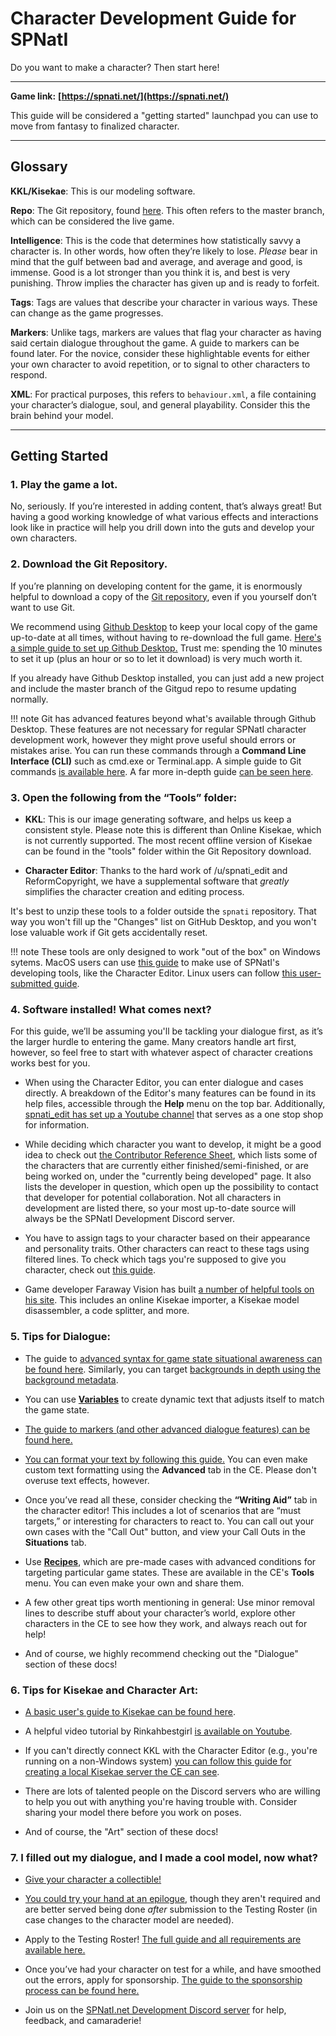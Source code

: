 # Character Development Guide for SPNatI

Do you want to make a character? Then start here!

---

**Game link:** **[https://spnati.net/](https://spnati.net/)**

This guide will be considered a "getting started" launchpad you can use to move from fantasy to finalized character. 

---

## Glossary

**KKL/Kisekae**: This is our modeling software.

**Repo**: The Git repository, found [here](https://gitgud.io/spnati/spnati). This often refers to the master branch, which can be considered the live game.

**Intelligence**: This is the code that determines how statistically savvy a character is. In other words, how often they’re likely to lose. *Please* bear in mind that the gulf between bad and average, and average and good, is immense. Good is a lot stronger than you think it is, and best is very punishing. Throw implies the character has given up and is ready to forfeit.  

**Tags**: Tags are values that describe your character in various ways. These can change as the game progresses.

**Markers**: Unlike tags, markers are values that flag your character as having said certain dialogue throughout the game. A guide to markers can be found later. For the novice, consider these highlightable events for either your own character to avoid repetition, or to signal to other characters to respond.

**XML**: For practical purposes, this refers to `behaviour.xml`, a file containing your character’s dialogue, soul, and general playability. Consider this the brain behind your model. 

---

## Getting Started

### **1.** Play the game a lot.

No, seriously. If you’re interested in adding content, that’s always great! But having a good working knowledge of what various effects and interactions look like in practice will help you drill down into the guts and develop your own characters.

### **2.** Download the Git Repository.

If you’re planning on developing content for the game, it is enormously helpful to download a copy of the [Git repository](https://gitgud.io/spnati/spnati), even if you yourself don’t want to use Git.

We recommend using [Github Desktop](https://desktop.github.com/) to keep your local copy of the game up-to-date at all times, without having to re-download the full game. [Here's a simple guide to set up Github Desktop.](/docs/basics/githubdesktop.html) Trust me: spending the 10 minutes to set it up (plus an hour or so to let it download) is very much worth it.

If you already have Github Desktop installed, you can just add a new project and include the master branch of the Gitgud repo to resume updating normally.

!!! note
	Git has advanced features beyond what's available through Github Desktop. These features are not necessary for regular SPNatI character development work, however they might prove useful should errors or mistakes arise. You can run these commands through a **Command Line Interface (CLI)** such as cmd.exe or Terminal.app. A simple guide to Git commands [is available here](http://rogerdudler.github.io/git-guide/). A far more in-depth guide [can be seen here](https://git-scm.com/book/en/v2).

### **3.** Open the following from the “Tools” folder:

 * **KKL**: This is our image generating software, and helps us keep a consistent style. Please note this is different than Online Kisekae, which is not currently supported. The most recent offline version of Kisekae can be found in the "tools" folder within the Git Repository download. 

 * **Character Editor**: Thanks to the hard work of /u/spnati_edit and ReformCopyright, we have a supplemental software that *greatly* simplifies the character creation and editing process.

It's best to unzip these tools to a folder outside the `spnati` repository. That way you won't fill up the "Changes" list on GitHub Desktop, and you won't lose valuable work if Git gets accidentally reset.

!!! note
	These tools are only designed to work "out of the box" on Windows sytems. MacOS users can use [this guide](/docs/advanced/macguide.html) to make use of SPNatI's developing tools, like the Character Editor. Linux users can follow [this user-submitted guide](/docs/userdocs/linuxguide.html).

### **4.** Software installed! What comes next?

For this guide, we’ll be assuming you'll be tackling your dialogue first, as it’s the larger hurdle to entering the game. Many creators handle art first, however, so feel free to start with whatever aspect of character creations works best for you.

 * When using the Character Editor, you can enter dialogue and cases directly. A breakdown of the Editor's many features can be found in its help files, accessible through the **Help** menu on the top bar. Additionally, [spnati_edit has set up a Youtube channel](https://www.youtube.com/channel/UC3lqu7IuyolqxJAcTLAFpuw) that serves as a one stop shop for information. 

 * While deciding which character you want to develop, it might be a good idea to check out [the Contributor Reference Sheet](https://docs.google.com/spreadsheets/d/e/2PACX-1vRejQBHSnenImBLUEX5qlmxdopG0c_O9uWklerYr6v5yJ00_UUcQiOvqC6t6CUeKsRAkd2769YzA67P/pubhtml#), which lists some of the characters that are currently either finished/semi-finished, or are being worked on, under the "currently being developed" page. It also lists the developer in question, which open up the possibility to contact that developer for potential collaboration. Not all characters in development are listed there, so your most up-to-date source will always be the SPNatI Development Discord server.

 * You have to assign tags to your character based on their appearance and personality traits. Other characters can react to these tags using filtered lines. To check which tags you're supposed to give you character, check out [this guide](/docs/dialogue/tags.html).

 * Game developer Faraway Vision has built [a number of helpful tools on his site](https://spnati.faraway-vision.io/tools/image-import.html). This includes an online Kisekae importer, a Kisekae model disassembler, a code splitter, and more.

### **5.** Tips for Dialogue:

 * The guide to [advanced syntax for game state situational awareness can be found here](/docs/dialogue/conditions.html). Similarly, you can target [backgrounds in depth using the background metadata](/docs/dialogue/backgrounds.html).

 * You can use **[Variables](/docs/dialogue/variables.html)** to create dynamic text that adjusts itself to match the game state.

 * [The guide to markers (and other advanced dialogue features) can be found here.](https://www.youtube.com/watch?v=Yg97qiTGKLc)

 * [You can format your text by following this guide.](/docs/dialogue/formatting.html) You can even make custom text formatting using the **Advanced** tab in the CE. Please don't overuse text effects, however.

 * Once you’ve read all these, consider checking the **“Writing Aid”** tab in the character editor! This includes a lot of scenarios that are “must targets,” or interesting for characters to react to. You can call out your own cases with the "Call Out" button, and view your Call Outs in the **Situations** tab.

 * Use [**Recipes**](/docs/advanced/recipes.html), which are pre-made cases with advanced conditions for targeting particular game states. These are available in the CE's **Tools** menu. You can even make your own and share them.

 * A few other great tips worth mentioning in general: Use minor removal lines to describe stuff about your character’s world, explore other characters in the CE to see how they work, and always reach out for help! 

 * And of course, we highly recommend checking out the "Dialogue" section of these docs!
        
### **6.** Tips for Kisekae and Character Art:

 * [A basic user's guide to Kisekae can be found here](/docs/kkl/kisekae_guide.html).

- A helpful video tutorial by Rinkahbestgirl [is available on Youtube](https://www.youtube.com/watch?v=TMITpq2dfaU).

 - If you can't directly connect KKL with the Character Editor (e.g., you're running on a non-Windows system) [you can follow this guide for creating a local Kisekae server the CE can see](/docs/kkl/kkl_local_protocol.html).

 - There are lots of talented people on the Discord servers who are willing to help you out with anything you're having trouble with. Consider sharing your model there before you work on poses.

 - And of course, the "Art" section of these docs!

### **7.** I filled out my dialogue, and I made a cool model, now what? 

 - [Give your character a collectible!](/docs/advanced/collectibles.html)

 - [You could try your hand at an epilogue](https://www.youtube.com/watch?v=ww-y0VH5z40), though they aren't required and are better served being done *after* submission to the Testing Roster (in case changes to the character model are needed).

 - Apply to the Testing Roster! [The full guide and all requirements are available here.](/docs/policy/testing.html)

 - Once you’ve had your character on test for a while, and have smoothed out the errors, apply for sponsorship. [The guide to the sponsorship process can be found here.](/docs/policy/sponsorship.html)

 - Join us on the [SPNatI.net Development Discord server](https://discord.gg/UVUpQmY) for help, feedback, and camaraderie!